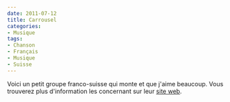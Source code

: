 ```yaml
---
date: 2011-07-12
title: Carrousel
categories:
- Musique
tags:
- Chanson
- Français
- Musique
- Suisse
---
```

Voici un petit groupe franco-suisse qui monte et que j'aime beaucoup. Vous trouverez plus d'information les concernant sur leur <a title="Site web du groupe Carousel" href="https://www.groupecarrousel.com/">site web</a>.

